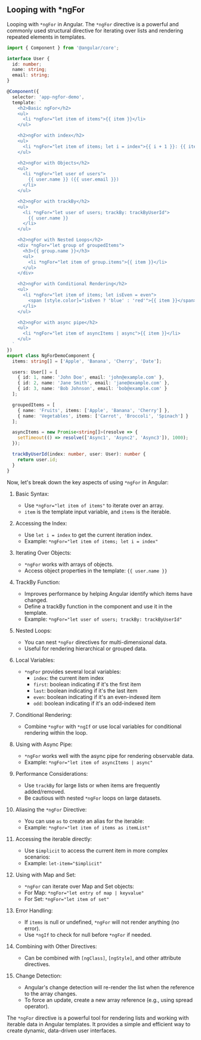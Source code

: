 ## Looping with *ngFor

Looping with `*ngFor` in Angular. The `*ngFor` directive is a powerful and commonly used structural directive for iterating over lists and rendering repeated elements in templates.



```typescript
import { Component } from '@angular/core';

interface User {
  id: number;
  name: string;
  email: string;
}

@Component({
  selector: 'app-ngfor-demo',
  template: `
    <h2>Basic ngFor</h2>
    <ul>
      <li *ngFor="let item of items">{{ item }}</li>
    </ul>

    <h2>ngFor with index</h2>
    <ul>
      <li *ngFor="let item of items; let i = index">{{ i + 1 }}: {{ item }}</li>
    </ul>

    <h2>ngFor with Objects</h2>
    <ul>
      <li *ngFor="let user of users">
        {{ user.name }} ({{ user.email }})
      </li>
    </ul>

    <h2>ngFor with trackBy</h2>
    <ul>
      <li *ngFor="let user of users; trackBy: trackByUserId">
        {{ user.name }}
      </li>
    </ul>

    <h2>ngFor with Nested Loops</h2>
    <div *ngFor="let group of groupedItems">
      <h3>{{ group.name }}</h3>
      <ul>
        <li *ngFor="let item of group.items">{{ item }}</li>
      </ul>
    </div>

    <h2>ngFor with Conditional Rendering</h2>
    <ul>
      <li *ngFor="let item of items; let isEven = even">
        <span [style.color]="isEven ? 'blue' : 'red'">{{ item }}</span>
      </li>
    </ul>

    <h2>ngFor with async pipe</h2>
    <ul>
      <li *ngFor="let item of asyncItems | async">{{ item }}</li>
    </ul>
  `
})
export class NgForDemoComponent {
  items: string[] = ['Apple', 'Banana', 'Cherry', 'Date'];

  users: User[] = [
    { id: 1, name: 'John Doe', email: 'john@example.com' },
    { id: 2, name: 'Jane Smith', email: 'jane@example.com' },
    { id: 3, name: 'Bob Johnson', email: 'bob@example.com' }
  ];

  groupedItems = [
    { name: 'Fruits', items: ['Apple', 'Banana', 'Cherry'] },
    { name: 'Vegetables', items: ['Carrot', 'Broccoli', 'Spinach'] }
  ];

  asyncItems = new Promise<string[]>(resolve => {
    setTimeout(() => resolve(['Async1', 'Async2', 'Async3']), 1000);
  });

  trackByUserId(index: number, user: User): number {
    return user.id;
  }
}

```

Now, let's break down the key aspects of using `*ngFor` in Angular:

1. Basic Syntax:
   - Use `*ngFor="let item of items"` to iterate over an array.
   - `item` is the template input variable, and `items` is the iterable.

2. Accessing the Index:
   - Use `let i = index` to get the current iteration index.
   - Example: `*ngFor="let item of items; let i = index"`

3. Iterating Over Objects:
   - `*ngFor` works with arrays of objects.
   - Access object properties in the template: `{{ user.name }}`

4. TrackBy Function:
   - Improves performance by helping Angular identify which items have changed.
   - Define a trackBy function in the component and use it in the template.
   - Example: `*ngFor="let user of users; trackBy: trackByUserId"`

5. Nested Loops:
   - You can nest `*ngFor` directives for multi-dimensional data.
   - Useful for rendering hierarchical or grouped data.

6. Local Variables:
   - `*ngFor` provides several local variables:
     - `index`: the current item index
     - `first`: boolean indicating if it's the first item
     - `last`: boolean indicating if it's the last item
     - `even`: boolean indicating if it's an even-indexed item
     - `odd`: boolean indicating if it's an odd-indexed item

7. Conditional Rendering:
   - Combine `*ngFor` with `*ngIf` or use local variables for conditional rendering within the loop.

8. Using with Async Pipe:
   - `*ngFor` works well with the async pipe for rendering observable data.
   - Example: `*ngFor="let item of asyncItems | async"`

9. Performance Considerations:
   - Use `trackBy` for large lists or when items are frequently added/removed.
   - Be cautious with nested `*ngFor` loops on large datasets.

10. Aliasing the `*ngFor` Directive:
    - You can use `as` to create an alias for the iterable:
    - Example: `*ngFor="let item of items as itemList"`

11. Accessing the iterable directly:
    - Use `$implicit` to access the current item in more complex scenarios:
    - Example: `let-item="$implicit"`

12. Using with Map and Set:
    - `*ngFor` can iterate over Map and Set objects:
    - For Map: `*ngFor="let entry of map | keyvalue"`
    - For Set: `*ngFor="let item of set"`

13. Error Handling:
    - If `items` is null or undefined, `*ngFor` will not render anything (no error).
    - Use `*ngIf` to check for null before `*ngFor` if needed.

14. Combining with Other Directives:
    - Can be combined with `[ngClass]`, `[ngStyle]`, and other attribute directives.

15. Change Detection:
    - Angular's change detection will re-render the list when the reference to the array changes.
    - To force an update, create a new array reference (e.g., using spread operator).


The `*ngFor` directive is a powerful tool for rendering lists and working with iterable data in Angular templates. It provides a simple and efficient way to create dynamic, data-driven user interfaces.
